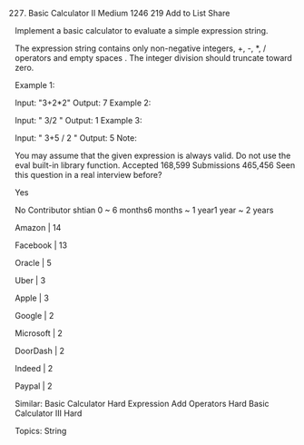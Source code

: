 227. Basic Calculator II
Medium 1246 219 Add to List Share

Implement a basic calculator to evaluate a simple expression string.

The expression string contains only non-negative integers, +, -, *, / operators and empty spaces . The integer division should truncate toward zero.

Example 1:

Input: "3+2*2"
Output: 7
Example 2:

Input: " 3/2 "
Output: 1
Example 3:

Input: " 3+5 / 2 "
Output: 5
Note:

You may assume that the given expression is always valid.
Do not use the eval built-in library function.
Accepted
168,599
Submissions
465,456
Seen this question in a real interview before?

Yes

No
Contributor
shtian
0 ~ 6 months6 months ~ 1 year1 year ~ 2 years

Amazon
|
14

Facebook
|
13

Oracle
|
5

Uber
|
3

Apple
|
3

Google
|
2

Microsoft
|
2

DoorDash
|
2

Indeed
|
2

Paypal
|
2

Similar:
Basic Calculator Hard
Expression Add Operators Hard
Basic Calculator III Hard

Topics: String
